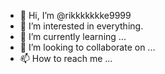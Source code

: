 - 👋 Hi, I’m @rikkkkkkke9999
- 👀 I’m interested in everything.
- 🌱 I’m currently learning ...
- 💞️ I’m looking to collaborate on ...
- 📫 How to reach me ...

<!---
rikkkkkkke9999/rikkkkkkke9999 is a ✨ special ✨ repository because its `README.md` (this file) appears on your GitHub profile.
You can click the Preview link to take a look at your changes.
--->
